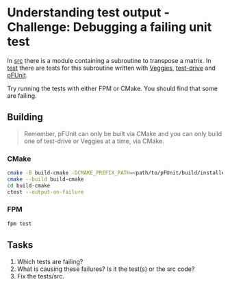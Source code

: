 # Understanding test output - Challenge: Debugging a failing unit test

In [src](./src/) there is a module containing a subroutine to transpose a matrix. In [test](./test/) there are tests for this
subroutine written with [Veggies](./test/veggies/), [test-drive](./test/test-drive/) and [pFUnit](./test/pfunit/).

Try running the tests with either FPM or CMake. You should find that some are failing.

## Building

>Remember, pFUnit can only be built via CMake and you can only build one of test-drive or Veggies at a time, via CMake.

### CMake

```sh
cmake -B build-cmake -DCMAKE_PREFIX_PATH=<path/to/pFUnit/build/installed>
cmake --build build-cmake
cd build-cmake
ctest --output-on-failure
```

### FPM

```sh
fpm test
```

## Tasks

1. Which tests are failing?
2. What is causing these failures? Is it the test(s) or the src code?
3. Fix the tests/src.
